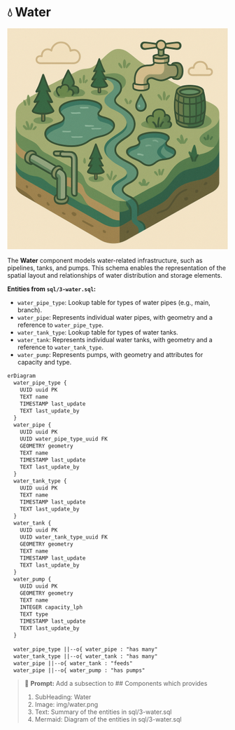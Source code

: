 # 💧 Water

![Water](../img/water.png)

The **Water** component models water-related infrastructure, such as pipelines, tanks, and pumps. This schema enables the representation of the spatial layout and relationships of water distribution and storage elements.

**Entities from `sql/3-water.sql`:**

- `water_pipe_type`: Lookup table for types of water pipes (e.g., main, branch).
- `water_pipe`: Represents individual water pipes, with geometry and a reference to `water_pipe_type`.
- `water_tank_type`: Lookup table for types of water tanks.
- `water_tank`: Represents individual water tanks, with geometry and a reference to `water_tank_type`.
- `water_pump`: Represents pumps, with geometry and attributes for capacity and type.

```mermaid
erDiagram
  water_pipe_type {
    UUID uuid PK
    TEXT name
    TIMESTAMP last_update
    TEXT last_update_by
  }
  water_pipe {
    UUID uuid PK
    UUID water_pipe_type_uuid FK
    GEOMETRY geometry
    TEXT name
    TIMESTAMP last_update
    TEXT last_update_by
  }
  water_tank_type {
    UUID uuid PK
    TEXT name
    TIMESTAMP last_update
    TEXT last_update_by
  }
  water_tank {
    UUID uuid PK
    UUID water_tank_type_uuid FK
    GEOMETRY geometry
    TEXT name
    TIMESTAMP last_update
    TEXT last_update_by
  }
  water_pump {
    UUID uuid PK
    GEOMETRY geometry
    TEXT name
    INTEGER capacity_lph
    TEXT type
    TIMESTAMP last_update
    TEXT last_update_by
  }

  water_pipe_type ||--o{ water_pipe : "has many"
  water_tank_type ||--o{ water_tank : "has many"
  water_pipe ||--o{ water_tank : "feeds"
  water_pipe ||--o{ water_pump : "has pumps"
```

> 🤖 **Prompt:** Add a subsection to ## Components which provides
>
> 1. SubHeading: Water
> 2. Image: img/water.png
> 3. Text: Summary of the entities in sql/3-water.sql
> 4. Mermaid: Diagram of the entities in sql/3-water.sql

